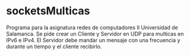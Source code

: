 # socketsMulticas
Programa para la asignatura redes de computadores II Universidad de Salamanca.
Se pide crear un Cliente y Servidor en UDP para multicas en IPv6 e IPv4.
El Servidor debe mandar un mensaje con una frecuencia y durante un tiempo y el cliente recibirlo.
